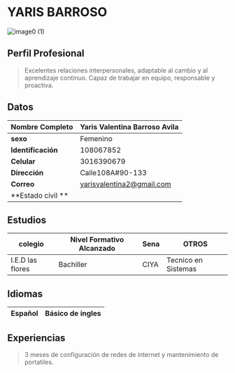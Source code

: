 # YARIS BARROSO
![image0 (1)](https://user-images.githubusercontent.com/126476940/221581132-612abe11-90bb-452f-bc42-bd2d6b41ecea.jpeg)

## Perfil Profesional
> Excelentes relaciones interpersonales, adaptable al cambio y al aprendizaje continuo. Capaz de trabajar en equipo, responsable y proactiva.
> 
## Datos 
| **Nombre Completo** | Yaris Valentina Barroso Avila|
|---------------------|------------------------------|
| **sexo**            | Femenino                     |
| **Identificación**  | 108067852                    |
| **Celular** | 3016390679                           |
| **Dirección** | Calle108A#90-133                   |
| **Correo**| yarisvalentina2@gmail.com              |
|  **Estado civil **  |                              |

## Estudios
| **colegio** | **Nivel Formativo Alcanzado** | **Sena** | **OTROS**
|-------------|-------------------------------|----------|----------
| I.E.D las flores | Bachiller | CIYA| Tecnico en Sistemas 

## Idiomas
| Español | Básico de ingles |
|---------|------------------|

## Experiencias 
> 3 meses de configuración de redes de internet y mantenimiento de portatiles. 
